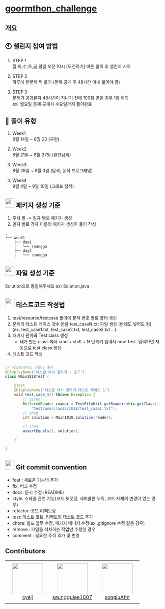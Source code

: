 # [goormthon_challenge](https://9oormthonchallenge.oopy.io/?utm_source=community&utm_medium=social_affiliate&utm_content=pre_apply)

## 개요


## 🕙 챌린지 참여 방법

1. STEP 1 </br>
월,화,수,목,금 평일 오전 10시 [도전하기] 버튼 클릭 후 챌린지 시작

2. STEP 2 </br>
하루에 한문제 씩 풀기 (문제 공개 후 48시간 이내 풀어야 함)

3. STEP 3 </br>
문제가 공개된지 48시간이 지나기 전에 100점 받을 경우 1점 획득 </br>
ex) 월요일 문제 공개시 수요일까지 풀이완료


## 📝 풀이 유형

1. Week1 </br>
8월 14일 ~ 8월 20 (구현)

2. Week2 </br>
8월 21일 ~ 8월 27일 (완전탐색)

3. Week3 </br>
8월 28일 ~ 9월 3일 (탐색, 동적 프로그래밍)

4. Week4 </br>
9월 4일 ~ 9월 10일 (그래프 탐색)

## <img src="https://img.icons8.com/color/48/null/folder-tree.png" width="30" height="30" style="padding: 0;margin-bottom:-5px;"/> 패키지 생성 기준

1. 주차 별 -> 일자 별로 패키지 생성 </br>
2. 일자 별로 각자 이름의 패키지 생성후 풀이 작성 </br>

```
.
└── week1
    ├── day1  
    │   └── seunggu
    ├── day2
    │   └── seunggu
```

## <img src="https://img.icons8.com/color/48/null/java-files.png" width="30" height="30" style="padding: 0;margin-bottom:-5px;"/> 파일 생성 기준

Solution으로 통일해주세요 ex) Solution.java

## <img src="https://img.icons8.com/color/48/null/programming-flag.png" width="30" height="30" style="padding: 0;margin-bottom:-5px;"/> 테스트코드 작성법

1. test/resource/testcase 폴더에 문제 번호 별로 폴더 생성
2. 문제의 테스트 케이스 갯수 만큼 test_caseN.txt 파일 생성 (반례도 넣어도 됨) (ex. test_case1.txt, test_case2.txt,
   test_case3.txt ...)
3. 패키지 단위의 Test class 생성
    - 내가 만든 class 에서 cmd + shift + N 단축키 입력시 new Test..입력하면 자동으로 test class 생성
4. 테스트 코드 작성

```java

// 테스트케이스 만들기 예시
@DisplayName("체스판 다시 칠하기 - 승구")
class Main1018Test {

    @Test
    @DisplayName("체스판 다시 칠하기 테스트 케이스 1")
    void test_case_1() throws Exception {
        // given
        BufferedReader reader = TestFileUtil.getReader(this.getClass(),
            "testcase/class2/1018/test_case1.txt");
        // when
        int solution = Main1018.solution(reader);

        // then
        assertEquals(1, solution);

    }

}

```

## <img src="https://img.icons8.com/color/48/null/github--v1.png" width="30" height="30" style="padding: 0;margin-bottom:-5px;"/> Git commit convention

- feat : 새로운 기능의 추가
- fix: 버그 수정
- docs: 문서 수정 (README)
- style: 스타일 관련 기능(코드 포맷팅, 세미콜론 누락, 코드 자체의 변경이 없는 경우)
- refactor: 코드 리펙토링
- test: 테스트 코트, 리펙토링 테스트 코드 추가
- chore: 빌드 업무 수정, 패키지 매니저 수정(ex .gitignore 수정 같은 경우)
- remove : 파일을 삭제하는 작업만 수행한 경우
- comment : 필요한 주석 추가 및 변경

## Contributors

<table >
    <tr height="140px">
        <td align="center" width="130px">
            <a href="https://github.com/cyeji"><img height="100px" width="100px" src="https://avatars.githubusercontent.com/u/98408267?v=4"/></a>
            <br />
            <a href="https://github.com/cyeji">cyeji</a>
        </td>
        <td align="center" width="130px">
            <a href="https://github.com/seunggulee1007"><img height="100px" width="100px" src="https://avatars.githubusercontent.com/u/32692807?v=4"/></a>
            <br />
            <a href="https://github.com/seunggulee1007">seunggulee1007</a>
        </td>
        <td align="center" width="130px">
            <a href="https://github.com/songjuAhn"><img height="100px" width="100px" src="https://avatars.githubusercontent.com/u/18460680?v=4"/></a>
            <br />
            <a href="https://github.com/songjuAhn">songjuAhn</a>
        </td>
    </tr>
</table>
